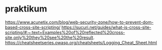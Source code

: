 # praktikum

https://www.acunetix.com/blog/web-security-zone/how-to-prevent-dom-based-cross-site-scripting/
https://sucuri.net/guides/what-is-cross-site-scripting/#:~:text=Examples%20of%20reflected%20cross-site,only%20they%20see%20the%20result.
https://cheatsheetseries.owasp.org/cheatsheets/Logging_Cheat_Sheet.html
